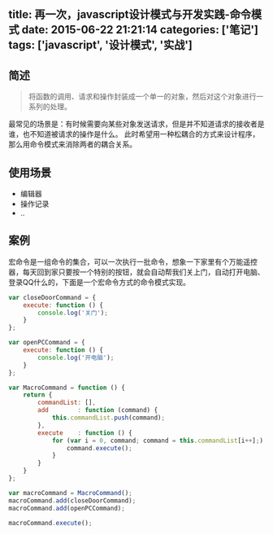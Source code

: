 title: 再一次，javascript设计模式与开发实践-命令模式
date: 2015-06-22 21:21:14
categories: ['笔记']
tags: ['javascript', '设计模式', '实战']
---

## 简述
> 将函数的调用、请求和操作封装成一个单一的对象，然后对这个对象进行一系列的处理。

最常见的场景是：有时候需要向某些对象发送请求，但是并不知道请求的接收者是谁，也不知道被请求的操作是什么。
此时希望用一种松耦合的方式来设计程序，那么用命令模式来消除两者的耦合关系。

## 使用场景
* 编辑器
* 操作记录
* ..

## 案例

<!-- more -->

宏命令是一组命令的集合，可以一次执行一批命令，想象一下家里有个万能遥控器，每天回到家只要按一个特别的按钮，就会自动帮我们关上门，自动打开电脑、登录QQ什么的，下面是一个宏命令方式的命令模式实现。

```js
var closeDoorCommand = {
    execute: function () {
        console.log('关门');
    }
};

var openPCCommand = {
    execute: function () {
        console.log('开电脑');
    }
};

var MacroCommand = function () {
    return {
        commandList: [],
        add        : function (command) {
            this.commandList.push(command);
        },
        execute    : function () {
            for (var i = 0, command; command = this.commandList[i++];) {
                command.execute();
            }
        }
    }
};

var macroCommand = MacroCommand();
macroCommand.add(closeDoorCommand);
macroCommand.add(openPCCommand);

macroCommand.execute();
```